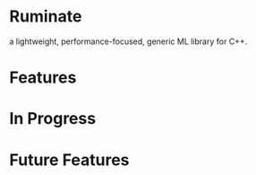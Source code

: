 # Ruminate
a lightweight, performance-focused, generic ML library for C++.

# Features

# In Progress

# Future Features
